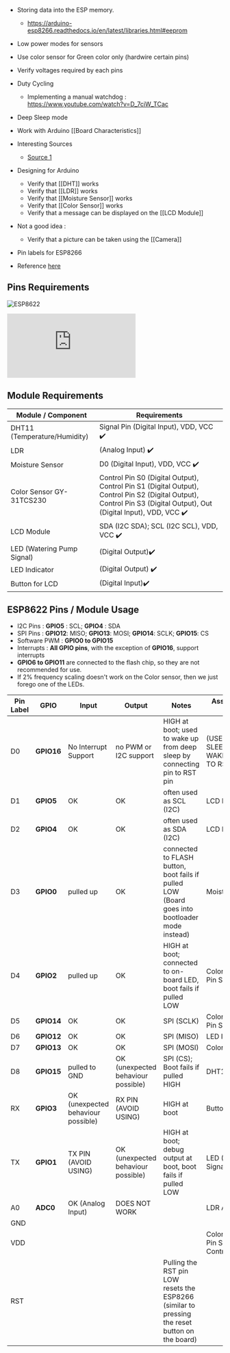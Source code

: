 - Storing data into the ESP memory.
  - https://arduino-esp8266.readthedocs.io/en/latest/libraries.html#eeprom
- Low power modes for sensors
- Use color sensor for Green color only (hardwire certain pins)
- Verify voltages required by each pins

- Duty Cycling
  - Implementing a manual watchdog : https://www.youtube.com/watch?v=D_7ciW_TCac

- Deep Sleep mode
- Work with Arduino [[Board Characteristics]]
- Interesting Sources
  - [Source 1](https://lastminuteengineers.com/tcs230-tcs3200-color-sensor-arduino-tutorial/)
- Designing for Arduino
  - Verify that [[DHT]] works
  - Verify that [[LDR]] works
  - Verify that [[Moisture Sensor]] works
  - Verify that [[Color Sensor]] works
  - Verify that a message can be displayed on the [[LCD Module]]
- Not a good idea :
  - Verify that a picture can be taken using the [[Camera]]
- Pin labels for ESP8266
- Reference [here](https://randomnerdtutorials.com/esp8266-pinout-reference-gpios/)

## Pins Requirements
![ESP8622](https://i2.wp.com/randomnerdtutorials.com/wp-content/uploads/2019/05/ESP8266-NodeMCU-kit-12-E-pinout-gpio-pin.png?w=817&quality=100&strip=all&ssl=1)

![image](https://www.esp8266.com/wiki/lib/exe/fetch.php?cache=&w=856&h=346&tok=f2e9fd&media=pin_functions.png)

## Module Requirements

| Module / Component           | Requirements |
| ---------------------------- | ------------ |
| DHT11 (Temperature/Humidity) | Signal Pin (Digital Input), VDD, VCC :heavy_check_mark:      |
| LDR                          | (Analog Input) :heavy_check_mark: |
| Moisture Sensor              | D0 (Digital Input), VDD, VCC :heavy_check_mark: |
| Color Sensor GY-31TCS230     | Control Pin S0 (Digital Output), Control Pin S1 (Digital Output), Control Pin S2 (Digital Output), Control Pin S3 (Digital Output), Out (Digital Input), VDD, VCC :heavy_check_mark: |
| LCD Module                   | SDA (I2C SDA); SCL (I2C SCL), VDD, VCC :heavy_check_mark: |
| LED (Watering Pump Signal) | (Digital Output):heavy_check_mark: |
| LED Indicator | (Digital Output) :heavy_check_mark: |
| Button for LCD | (Digital Input):heavy_check_mark: |

## ESP8622 Pins / Module Usage

- I2C Pins : **GPIO5** : SCL; **GPIO4** : SDA
- SPI Pins : **GPIO12**: MISO; **GPIO13**: MOSI; **GPIO14**: SCLK; **GPIO15**: CS
- Software PWM : **GPIO0 to GPIO15**
- Interrupts : **All GPIO pins**, with the exception of **GPIO16**, support interrupts
- **GPIO6 to GPIO11** are connected to the flash chip, so they are not recommended for use.
- If 2% frequency scaling doesn't work on the Color sensor, then we just forego one of the LEDs.

| Pin Label | GPIO       | Input                              | Output                             | Notes                                                        | Associated Module Pin                         |
| --------- | ---------- | ---------------------------------- | ---------------------------------- | ------------------------------------------------------------ | --------------------------------------------- |
| D0        | **GPIO16** | No Interrupt Support               | no PWM or I2C support              | HIGH at boot; used to wake up from deep sleep by connecting pin to RST pin | (USED FOR DEEP SLEEP WAKEUP/CONNECTED TO RST) |
| D1        | **GPIO5**  | OK                                 | OK                                 | often used as SCL (I2C)                                      | LCD Module SCL                                |
| D2        | **GPIO4**  | OK                                 | OK                                 | often used as SDA (I2C)                                      | LCD Module SDA                                |
| D3        | **GPIO0**  | pulled up                          | OK                                 | connected to FLASH button, boot fails if pulled LOW (Board goes into bootloader mode instead) | Moisture Sensor D0                            |
| D4        | **GPIO2**  | pulled up                          | OK                                 | HIGH at boot; connected to on-board LED, boot fails if pulled LOW | Color Sensor Control Pin S0                    |
| D5        | **GPIO14** | OK                                 | OK                                 | SPI (SCLK)                                                   | Color Sensor Control Pin S1                 |
| D6        | **GPIO12** | OK                                 | OK                                 | SPI (MISO)                                                   | LED Indicator                 |
| D7        | **GPIO13** | OK                                 | OK                                 | SPI (MOSI)                                                   | Color Sensor Out                              |
| D8        | **GPIO15** | pulled to GND                      | OK (unexpected behaviour possible) | SPI (CS); Boot fails if pulled HIGH                          | DHT11 Signal Pin                              |
| RX        | **GPIO3**  | OK (unexpected behaviour possible) | RX PIN (AVOID USING)               | HIGH at boot                                                 | Button for LCD                                |
| TX        | **GPIO1**  | TX PIN (AVOID USING)               | OK (unexpected behaviour possible) | HIGH at boot; debug output at boot, boot fails if pulled LOW | LED (Watering Pump Signal)                    |
| A0        | **ADC0**   | OK (Analog Input)                  | DOES NOT WORK                      |                                                              | LDR Analog Read                               |
| GND       |            |                                    |                                    |                                                              |                  |
| VDD       |            |                                    |                                    |                                                              | Color Sensor Control Pin S2  & Color Sensor Control Pin S3                                                |
| RST       |            |                                    |                                    | Pulling the RST pin LOW resets the ESP8266 (similar to pressing the reset button on the board) |                                               |
